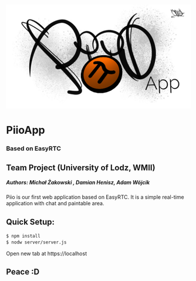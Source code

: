 ![Piio](./html/logo/ico.jpg)

# PiioApp

### Based on EasyRTC

## Team Project (University of Lodz, WMII)
##### Authors: Michał Żakowski , Damian Henisz, Adam Wójcik

Piio is our first web application based on EasyRTC. It is a simple real-time application with chat and paintable area.

## Quick Setup:

```sh
$ npm install
$ nodw server/server.js
```

Open new tab at https://localhost

## Peace :D
